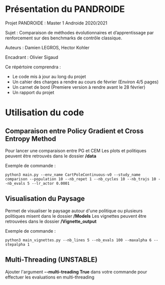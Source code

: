 # Présentation du PANDROIDE

Projet PANDROIDE : Master 1 Androide 2020/2021

Sujet : Comparaison de méthodes évolutionnaires et d’apprentissage par renforcement sur des benchmarks de contrôle classique.

Auteurs : Damien LEGROS, Hector Kohler

Encadrant : Olivier Sigaud

Ce répértoire comprendra :

- Le code mis à jour au long du projet
- Un cahier des charges a rendre au cours de février (Environ 4/5 pages)
- Un carnet de bord (Premiere version à rendre avant le 28 février)
- Un rapport du projet

# Utilisation du code

## Comparaison entre Policy Gradient et Cross Entropy Method

Pour lancer une comparaison entre PG et CEM
Les plots et politiques peuvent être retrouvés dans le dossier **/data**

Exemple de commande :

```
python3 main.py --env_name CartPoleContinuous-v0 --study_name comparison --population 10 --nb_repet 1 --nb_cycles 10 --nb_trajs 10 --nb_evals 5 --lr_actor 0.0001
```

## Visualisation du Paysage

Permet de visualiser le paysage autour d'une politique ou plusieurs politiques misent dans le dossier **/Models**
Les vignettes peuvent être retrouvées dans le dossier **/Vignette_output**

Exemple de commande :

```
python3 main_vignettes.py --nb_lines 5 --nb_evals 100 --maxalpha 6 --stepalpha 1
```

## Multi-Threading (UNSTABLE)

Ajouter l'argument **--multi-treading True** dans votre commande pour effectuer les evaluations en multi-threading
